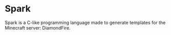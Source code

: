 # Spark

Spark is a C-like programming language made to generate templates for the Minecraft server: DiamondFire.
